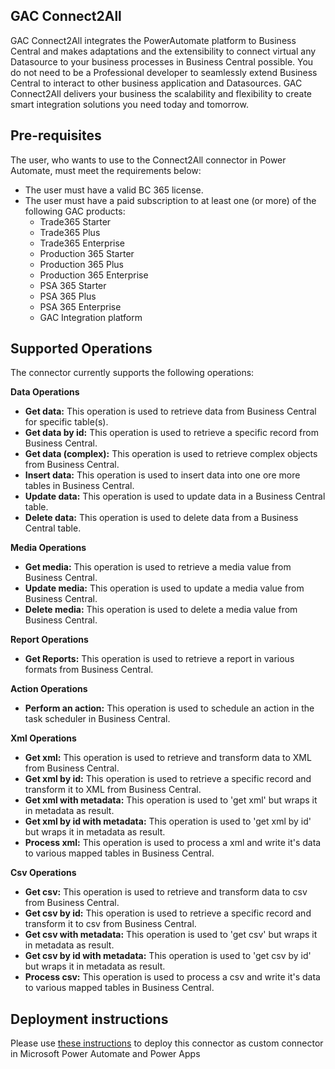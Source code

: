 ## GAC Connect2All
GAC Connect2All integrates the PowerAutomate platform to Business Central and makes adaptations and the extensibility to connect virtual any Datasource to your business processes in Business Central possible. You do not need to be a Professional developer to seamlessly extend Business Central to interact to other business application and Datasources. GAC Connect2All delivers your business the scalability and flexibility to create smart integration solutions you need today and tomorrow.

## Pre-requisites
The user, who wants to use to the Connect2All connector in Power Automate,  must meet the requirements below:

 - The user must have a valid BC 365 license.
 - The user must have a paid subscription to at least one (or more) of the following GAC products:
   - Trade365 Starter
   - Trade365 Plus
   - Trade365 Enterprise
   - Production 365 Starter
   - Production 365 Plus
   - Production 365 Enterprise
   - PSA 365 Starter
   - PSA 365 Plus
   - PSA 365 Enterprise
   - GAC Integration platform

## Supported Operations
The connector currently supports the following operations:  

**Data Operations**
- **Get data:** This operation is used to retrieve data from Business Central for specific table(s).
- **Get data by id:** This operation is used to retrieve a specific record from Business Central.
- **Get data (complex):** This operation is used to retrieve complex objects from Business Central.
- **Insert data:** This operation is used to insert data into one ore more tables in Business Central.
- **Update data:** This operation is used to update data in a Business Central table.
- **Delete data:** This operation is used to delete data from a Business Central table.

**Media Operations**
 - **Get media:** This operation is used to retrieve a media value from Business Central.
 - **Update media:** This operation is used to update a media value from Business Central.
 - **Delete media:** This operation is used to delete a media value from Business Central.

**Report Operations**
- **Get Reports:** This operation is used to retrieve a report in various formats from Business Central.

**Action Operations**
- **Perform an action:** This operation is used to schedule an action in the task scheduler in Business Central.

**Xml Operations**
- **Get xml:** This operation is used to retrieve and transform data to XML from Business Central.
- **Get xml by id:** This operation is used to retrieve a specific record and transform it to XML from Business Central.
- **Get xml with metadata:** This operation is used to 'get xml' but wraps it in metadata as result.
- **Get xml by id with metadata:** This operation is used to 'get xml by id' but wraps it in metadata as result.
- **Process xml:** This operation is used to process a xml and write it's data to various mapped tables in Business Central.

**Csv Operations**
- **Get csv:** This operation is used to retrieve and transform data to csv from Business Central.
- **Get csv by id:** This operation is used to retrieve a specific record and transform it to csv from Business Central.
- **Get csv with metadata:** This operation is used to 'get csv' but wraps it in metadata as result.
- **Get csv by id with metadata:** This operation is used to 'get csv by id' but wraps it in metadata as result.
- **Process csv:** This operation is used to process a csv and write it's data to various mapped tables in Business Central.

## Deployment instructions
Please use [these instructions](https://docs.microsoft.com/en-us/connectors/custom-connectors/paconn-cli) to deploy this connector as custom connector in Microsoft Power Automate and Power Apps
